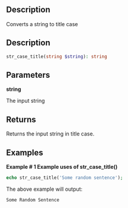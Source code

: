 ## Description

Converts a string to title case

## Description

```php
str_case_title(string $string): string
```

## Parameters

**string**

The input string

## Returns

Returns the input string in title case.

## Examples

**Example # 1 Example uses of str_case_title()**

```php
echo str_case_title('Some random sentence');
```

The above example will output:

```
Some Random Sentence
```